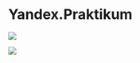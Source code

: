 # Yandex.Praktikum
![](https://downloader.disk.yandex.ru/preview/9a5a2c29b35920bb9e30708cb61fe386e9c78f485aa801534327fb1c9e5be373/62bb3026/_Z_YMgPMQT6vNexbMA5rSznMsGpW2P_KK2SHbAAsDuHtff9w8fc2dw8GRMuOx50BpKpI4zvbiLkQEFoQ63Ps5Q%3D%3D?uid=0&filename=диплом.png&disposition=inline&hash=&limit=0&content_type=image%2Fpng&owner_uid=0&tknv=v2&size=2048x2048)

![](https://1.downloader.disk.yandex.ru/preview/8dc912e1aa4181721464c9a0c11f2c4a13cf4c7eb914c8883648ad36ce50d2b0/inf/NU5qmzzrXiH_Gfn8Rkc1_dLKBOY_oB4wUmxH5F6uXLa_CCB0nDfeL5FAcAUhM9WPA-VBPLeOibupNE6o0ZHz3g%3D%3D?uid=467646881&filename=диплом%202.png&disposition=inline&hash=&limit=0&content_type=image%2Fpng&owner_uid=467646881&tknv=v2&size=1449x1195)

